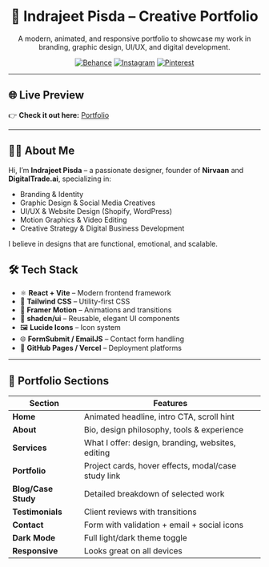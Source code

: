 <h1 align="center">🎨 Indrajeet Pisda – Creative Portfolio</h1>

<p align="center">
  A modern, animated, and responsive portfolio to showcase my work in branding, graphic design, UI/UX, and digital development.
</p>

<p align="center">
  <a href="https://behance.net/Indrajeetpisda"><img src="https://img.shields.io/badge/Behance-Portfolio-1769ff?logo=behance&logoColor=white" alt="Behance" /></a>
  <a href="https://instagram.com/Nirvaan_01"><img src="https://img.shields.io/badge/Instagram-@Nirvaan_01-e1306c?logo=instagram&logoColor=white" alt="Instagram" /></a>
  <a href="https://pin.it/4sREt8lI6"><img src="https://img.shields.io/badge/Pinterest-Nirvaan_01-bd081c?logo=pinterest&logoColor=white" alt="Pinterest" /></a>
</p>

---

## 🌐 Live Preview

👉 **Check it out here:** [Portfolio](https://indrajeetpisda.framer.website)

---

## 👨‍🎨 About Me

Hi, I’m **Indrajeet Pisda** – a passionate designer, founder of **Nirvaan** and **DigitalTrade.ai**, specializing in:

- Branding & Identity
- Graphic Design & Social Media Creatives
- UI/UX & Website Design (Shopify, WordPress)
- Motion Graphics & Video Editing
- Creative Strategy & Digital Business Development

I believe in designs that are functional, emotional, and scalable.


## 🛠️ Tech Stack

- ⚛️ **React + Vite** – Modern frontend framework
- 🎨 **Tailwind CSS** – Utility-first CSS
- 💫 **Framer Motion** – Animations and transitions
- 🧩 **shadcn/ui** – Reusable, elegant UI components
- 🖼️ **Lucide Icons** – Icon system
- 🌐 **FormSubmit / EmailJS** – Contact form handling
- 🚀 **GitHub Pages / Vercel** – Deployment platforms

---

## 💼 Portfolio Sections

| Section         | Features                                                                 |
|-----------------|--------------------------------------------------------------------------|
| **Home**        | Animated headline, intro CTA, scroll hint                               |
| **About**       | Bio, design philosophy, tools & experience                              |
| **Services**    | What I offer: design, branding, websites, editing                       |
| **Portfolio**   | Project cards, hover effects, modal/case study link                     |
| **Blog/Case Study** | Detailed breakdown of selected work                                |
| **Testimonials**| Client reviews with transitions                                         |
| **Contact**     | Form with validation + email + social icons                             |
| **Dark Mode**   | Full light/dark theme toggle                                            |
| **Responsive**  | Looks great on all devices                                              |


